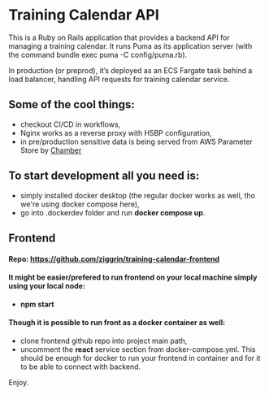 # Training Calendar API

This is a Ruby on Rails application that provides a backend API for managing a training calendar. It runs Puma as its application server (with the command bundle exec puma -C config/puma.rb).

In production (or preprod), it’s deployed as an ECS Fargate task behind a load balancer, handling API requests for training calendar service.

## Some of the cool things:
- checkout CI/CD in workflows,
- Nginx works as a reverse proxy with H5BP configuration,
- in pre/production sensitive data is being served from AWS Parameter Store by [Chamber](https://github.com/segmentio/chamber)


## To start development all you need is:
- simply installed docker desktop (the regular docker works as well, tho we're using docker compose here),
- go into .dockerdev folder and run **docker compose up**.

## Frontend
#### Repo: https://github.com/ziggrin/training-calendar-frontend
#### It might be easier/prefered to run frontend on your local machine simply using your local node: 
- **npm start**

#### Though it is possible to run front as a docker container as well:
- clone frontend github repo into project main path,
- uncomment the **react** service section from docker-compose.yml. This should be enough for docker to run your frontend in container and for it to be able to connect with backend.

Enjoy.
